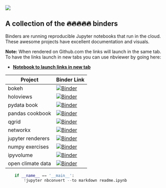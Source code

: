 
![](https://user-images.githubusercontent.com/4236275/33974126-b8b16198-e054-11e7-86bd-b333f9cde3ba.png)

## A collection of the 🔥🔥🔥🔥🔥 binders

Binders are running reproducible Jupyter notebooks that run in the cloud.  These awesome projects have excellent documentation and visuals.

**Note:** When rendered on Github.com the links will launch in the same tab. To have the links launch in new tabs you can use nbviewer by going here: 
* **[Notebook to launch links in new tab](http://nbviewer.jupyter.org/github/atl-jugheads/trapper-keeper/blob/master/readme.ipynb "Trapper Keeper")**

|Project|Binder Link|
|------|------|
|bokeh| <a href="https://mybinder.org/v2/gh/bokeh/bokeh-notebooks/master?filepath=tutorial%2F00%20-%20Introduction%20and%20Setup.ipynb" target="_blank"><img alt="Binder" src="http://mybinder.org/badge.svg"></a>|
|holoviews | <a href="https://mybinder.org/v2/gh/ioam/holoviews-contrib/master?filepath=index.ipynb" target="_blank"><img alt="Binder" src="http://mybinder.org/badge.svg"></a>|
|pydata book| <a href="https://mybinder.org/v2/gh/wesm/pydata-book/2nd-edition" target="_blank"><img alt="Binder" src="http://mybinder.org/badge.svg"></a>|
|pandas cookbook | <a href="https://mybinder.org/v2/gh/jvns/pandas-cookbook/master?filepath=cookbook" target="_blank"><img alt="Binder" src="http://mybinder.org/badge.svg"></a>|
|qgrid  | <a href="https://beta.mybinder.org/v2/gh/quantopian/qgrid-notebooks/master?filepath=index.ipynb" target="_blank"><img alt="Binder" src="http://mybinder.org/badge.svg"></a>|
|networkx | <a href="https://mybinder.org/v2/gh/networkx/notebooks/master?filepath=tutorial.ipynb" target="_blank"><img alt="Binder" src="http://mybinder.org/badge.svg"></a>|
|jupyter renderers | <a href="https://mybinder.org/v2/gh/jupyterlab/jupyter-renderers/master?urlpath=lab" target="_blank"><img alt="Binder" src="http://mybinder.org/badge.svg"></a>|
|numpy exercises | <a href="https://mybinder.org/v2/gh/rougier/numpy-100/master?filepath=100%20Numpy%20exercises.ipynb" target="_blank"><img alt="Binder" src="http://mybinder.org/badge.svg"></a>|
|ipyvolume | <a href="https://beta.mybinder.org/v2/gh/maartenbreddels/ipyvolume/master?filepath=notebooks/simple.ipynb" target="_blank"><img alt="Binder" src="http://mybinder.org/badge.svg"></a>|
|open climate data | <a href="https://mybinder.org/v2/gh/openclimatedata/notebooks/master?filepath=index.ipynb" target="_blank"><img alt="Binder" src="http://mybinder.org/badge.svg"></a>|


```python
    if __name__ == '__main__':
        !jupyter nbconvert --to markdown readme.ipynb
```


```python

```
